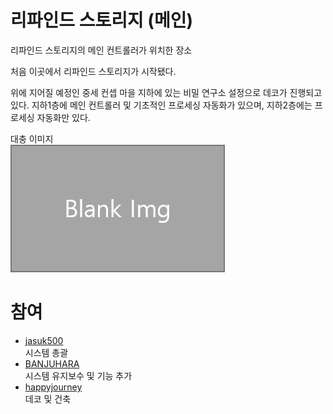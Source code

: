 # 리파인드 스토리지 (메인)

리파인드 스토리지의 메인 컨트롤러가 위치한 장소

처음 이곳에서 리파인드 스토리지가 시작됐다.

위에 지어질 예정인 중세 컨셉 마을 지하에 있는 비밀 연구소 설정으로 데코가 진행되고 있다.
지하1층에 메인 컨트롤러 및 기초적인 프로세싱 자동화가 있으며, 지하2층에는 프로세싱 자동화만 있다.  

대충 이미지  
![이미지](../../asset/blank_img.jpg)

# 참여
<!-- player_desc_open -->
- [jasuk500](../members/jasuk500.md)  
시스템 총괄
- [BANJUHARA](../members/BANJUHARA.md)  
시스템 유지보수 및 기능 추가
- [happyjourney](../members/happyjourney.md)  
데코 및 건축
<!-- player_desc_close -->